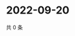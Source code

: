 # 2022-09-20

共 0 条

<!-- BEGIN WEIBO -->
<!-- 最后更新时间 Tue Sep 20 2022 18:20:38 GMT+0800 (China Standard Time) -->

<!-- END WEIBO -->
